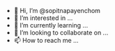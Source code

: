 - 👋 Hi, I’m @sopitnapayenchom
- 👀 I’m interested in ...
- 🌱 I’m currently learning ...
- 💞️ I’m looking to collaborate on ...
- 📫 How to reach me ...

<!---
sopitnapayenchom/sopitnapayenchom is a ✨ special ✨ repository because its `README.md` (this file) appears on your GitHub profile.
You can click the Preview link to take a look at your changes.
--->
